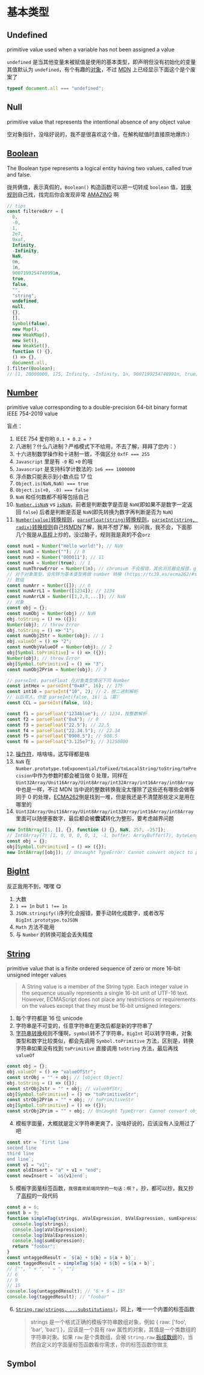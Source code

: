# 基本类型

## Undefined

primitive value used when a variable has not been assigned a value

`undefined` 是当其他变量未被赋值是使用的基本类型，即声明但没有初始化的变量其值默认为 `undefined`，有个有趣的[对象](https://tc39.es/ecma262/#sec-IsHTMLDDA-internal-slot-aec)，不过 [MDN](https://developer.mozilla.org/en-US/docs/Web/API/Document/all) 上已经显示下面这个是个废案了

```js
typeof document.all === "undefined";
```

## Null

primitive value that represents the intentional absence of any object value

空对象指针，没啥好说的，我不是很喜欢这个值，在解构赋值时直接原地爆炸:）

## [Boolean](./Object.md#boolean)

The Boolean type represents a logical entity having two values, called true and false.

拢共俩值，表示真假的，`Boolean()` 构造函数可以把一切转成 `boolean` 值，[转换规则](https://tc39.es/ecma262/#sec-toboolean)自己找，找完后你会发现非常 [AMAZING](https://tc39.es/ecma262/#sec-IsHTMLDDA-internal-slot-to-boolean) 啊

```js
// tips
const filteredArr = [
  0,
  -0,
  1,
  2e7,
  0xaf,
  Infinity,
  -Infinity,
  NaN,
  0n,
  1n,
  9007199254740991n,
  true,
  false,
  "",
  "string",
  undefined,
  null,
  {},
  [],
  Symbol(false),
  new Map(),
  new WeakMap(),
  new Set(),
  new WeakSet(),
  function () {},
  () => {},
  document.all,
].filter(Boolean);
// [1, 20000000, 175, Infinity, -Infinity, 1n, 9007199254740991n, true, 'string', {…}, Array(0), Symbol(false), Map(0), WeakMap, Set(0), WeakSet, ƒ, ƒ]
```

## [Number](./Object.md#number)

primitive value corresponding to a double-precision 64-bit binary format IEEE 754-2019 value

盲点：

1. IEEE 754 爱你哟 `0.1 + 0.2 = ?`
2. 八进制？什么八进制？严格模式下不给用，不去了解，拜拜了您内：）
3. 十六进制数学操作和十进制一致，不做区分 `0xfF === 255`
4. `Javascript` 里是有 `-0` 和 `+0` 的哦
5. `Javascript` 是支持科学计数法的: `1e6 === 1000000`
6. 浮点数只能表示到小数点后 17 位
7. `Object.is(NaN,NaN) === true`
8. `Object.is(+0, -0) === false`
9. `NaN` 和任何数都不相等包括自己
10. [`Number.isNaN`](https://tc39.es/ecma262/#sec-number.isnan) vs [`isNaN`](https://tc39.es/ecma262/#sec-isnan-number)，前者是判断数字是否是 `NaN`(即如果不是数字一定返回 `false`) 后者是判断是否是 `NaN`(即先转换为数字再判断是否为 `NaN`)
11. [`Number(value)`转换规则](https://tc39.es/ecma262/#sec-tonumeric)，[`parseFloat(string)`转换规则](https://tc39.es/ecma262/#sec-parsefloat-string)，[`parseInt(string, radix)`转换规则](https://tc39.es/ecma262/#sec-parsefloat-string)自己找[MDN](https://developer.mozilla.org/en-US/docs/Web/JavaScript/Reference/Global_Objects/Number)了解，我并不想了解，别问我，我不会，下面那几个我是从[高程](https://book.douban.com/subject/35175321/)上抄的，没过脑子，规则我是真的不会`orz`

```js
const num1 = Number("Hello world!"); // NaN
const num2 = Number(""); // 0
const num3 = Number("000011"); // 11
const num4 = Number(true); // 1
const numThrowError = Number(1n); // chromium 不会报错，其余浏览器会报错，google 没按规范来，不知道以后会不会倒逼规范(https://tc39.es/ecma262/#sec-tonumber)
// 对于对象类型，会先转为基本类型再做 number 转换 (https://tc39.es/ecma262/#sec-tonumber)
// 数组
const numArr = Number([]); // 0
const numArrL1 = Number([1234]); // 1234
const numArrLN = Number([1,2,3,...]); // NaN
// 对象
const obj = {};
const numObj = Number(obj) // NaN
obj.toString = () => ({});
Number(obj); // throw Error
obj.toString = () => "1";
const numObj2Str = Number(obj); // 1
obj.valueOf = () => "2";
const numObjValueOf = Number(obj); // 2
obj[Symbol.toPrimitive] = () => ({});
Number(obj); // throw Error
obj[Symbol.toPrimitive] = () => "3";
const numObj2Prim = Number(obj); // 3

// parseInt、parseFloat 在对象类型情况下同 Number
const intHex = parseInt("0xAF", 16); // 175
const int10 = parseInt("10", 2); // 2，按二进制解析
// 以后骂人，你是 parseInt(false, 16) 么（雾）
const CCL = parseInt(false, 16);

const f1 = parseFloat("1234blue"); // 1234，按整数解析
const f2 = parseFloat("0xA"); // 0
const f3 = parseFloat("22.5"); // 22.5
const f4 = parseFloat("22.34.5"); // 22.34
const f5 = parseFloat("0908.5"); // 908.5
const f6 = parseFloat("3.125e7"); // 31250000
```

12. [操作符](https://tc39.es/ecma262/#sec-numeric-types)，啥啥啥，这写得都是啥
13. `NaN` 在 `Number.prototype.toExponential/toFixed/toLocalString/toString/toPrecision`中作为参数时都会被当做 0 处理，同样在`Uint32Array/Unit16Array/Uint8Array/int32Array/int16Array/int8Array`中也是一样，不过 MDN 当中说的整数转换我没太懂除了这些还有哪些会做等同于 0 的处理，[ECMA262](https://tc39.es/ecma262/#sec-tointegerorinfinity)倒是找到一堆，但是我还是不清楚那些定义是用在哪里的
14. `Uint32Array/Unit16Array/Uint8Array/int32Array/int16Array/int8Array` 里面可以随便塞数字，最后都会被**尝试**转化为整形，要考虑越界问题

```js
new Int8Array([1, [], {}, function () {}, NaN, 257, -257]);
// Int8Array(7) [1, 0, 0, 0, 0, 1, -1, buffer: ArrayBuffer(7), byteLength: 7, byteOffset: 0, length: 7, Symbol(Symbol.toStringTag): 'Int8Array']
const obj = {};
obj[Symbol.toPrimitive] = () => ({});
new Int8Array([obj]); // Uncaught TypeError: Cannot convert object to primitive value
```

## [BigInt](./Object.md#bigint)

反正我用不到，嘿嘿 😋

1. 大数
2. `1 == 1n` but `1 !== 1n`
3. `JSON.stringify()`序列化会报错，要手动转化成数字，或者改写 `BigInt.prototype.toJSON`
4. `Math` 方法不能用
5. 与 `Number` 的转换可能会丢失精度

## [String](./Object.md#string)

primitive value that is a finite ordered sequence of zero or more 16-bit unsigned integer values

> A String value is a member of the String type. Each integer value in the sequence usually represents a single 16-bit unit of UTF-16 text. However, ECMAScript does not place any restrictions or requirements on the values except that they must be 16-bit unsigned integers.

1. 每个字符都是 16 位 unicode
2. 字符串是不可变的，任意字符串在更改后都是新的字符串了
3. [字符串转换](https://tc39.es/ecma262/#sec-tostring)规则不懂啊，`symbol`转不了字符串，`BigInt` 可以转字符串，对象类型和数字比较类似，都会先调用 `Symbol.toPrimitive` 方法，区别是，转换字符串如果没有找到 `toPrimitive` 直接调用 `toString` 方法，最后再找 `valueOf`

```js
const obj = {};
obj.valueOf = () => "valueOfStr";
const strObj = "" + obj; // [object Object]
obj.toString = () => ({});
const strObj2str = "" + obj; // valueOfStr;
obj[Symbol.toPrimitive] = () => "toPrimitiveStr";
const strObj2Prim = "" + obj; // toPrimitiveStr
obj[Symbol.toPrimitive] = () => ({});
const strObj2Prim = "" + obj; // Uncaught TypeError: Cannot convert object to primitive value
```

4. 模板字面量，大概就是定义字符串更爽了，没啥好说的，应该没有人没用过了吧

```js
const str = `first line
second line
third line
end line`;
const v1 = "v1";
const oldInsert = "a" + v1 + "end";
const newInsert = `a${v1}end`;
```

5. 模板字面量标签函数，`我很喜欢前端同学的一句话：啊？`，抄，都可以抄，我又抄了[高程](https://book.douban.com/subject/35175321/)的一段代码

```js
const a = 6;
const b = 9;
function simpleTag(strings, aValExpression, bValExpression, sumExpression) {
  console.log(strings);
  console.log(aValExpression);
  console.log(bValExpression);
  console.log(sumExpression);
  return "foobar";
}
const untaggedResult = `${a} + ${b} = ${a + b}`;
const taggedResult = simpleTag`${a} + ${b} = ${a + b}`;
// ["", " + ", " = ", ""]
// 6
// 9
// 15
console.log(untaggedResult); // "6 + 9 = 15"
console.log(taggedResult); // "foobar"
```

6. [`String.raw(strings, ...substitutions)`](https://tc39.es/ecma262/#sec-string.raw)，同上，唯一一个内置的标签函数
   > strings 是一个格式正确的模板字符串数组对象，例如 { raw: ['foo', 'bar', 'baz'] }，应该是一个具有 raw 属性的对象，其值是一个类数组的字符串对象。如果 `raw` 是个类数组，会被 `String.raw` [拆成数组](https://developer.mozilla.org/en-US/docs/Web/JavaScript/Reference/Global_Objects/String/raw)的，当然自定义的字面量标签函数看你需求，你的标签函数你做主

## Symbol
